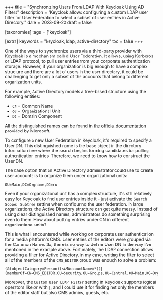 +++
title = "Synchronizing Users From LDAP With Keycloak Using AD Filters"
description = "Keycloak allows configuring a custom LDAP user filter for User Federation to select a subset of user entries in Active Directory."
date = 2023-09-23
draft = false

[taxonomies]
tags = ["keycloak"]

[extra]
keywords = "keycloak, ldap, active-directory"
toc = false
+++

One of the ways to synchronize users via a third-party provider with Keycloak is a mechanism
called User Federation. It allows, using Kerberos or LDAP protocol, to pull user entries from your
corporate authentication storage. However, if your organization is big enough to have a complex
structure and there are a lot of users in the user directory, it could be challenging to get only
a subset of the accounts that belong to different organization units.

For example, Active Directory models a tree-based structure using the following entities:

- `CN` = Common Name
- `OU` = Organizational Unit
- `DC` = Domain Component

All the distinguished names can be found in [the official documentation](https://docs.microsoft.com/en-us/previous-versions/windows/desktop/ldap/distinguished-names)
provided by Microsoft.

To configure a new User Federation in Keycloak, it's required to specify a User DN.
This distinguished name is the base object in the directory information tree where the search
begins forming candidates for pulling authentication entries. Therefore, we need to know how to
construct the User DN.

The base option that an Active Directory administrator could use to create user accounts is to
organize them under organizational units:

```
OU=Main,DC=Orgname,DC=ru
```

Even if your organizational unit has a complex structure, it's still relatively easy for Keycloak
to find user entries inside it – just activate the `Search Scope: Subtree` setting when configuring
the user federation. In large organizations, the Active Directory structure can get quite messy.
Instead of using clear distinguished names, administrators do something surprising even to them.
How about putting entries under CN in different organizational units?

This is what I encountered while working on corporate user authentication for a media platform's CMS.
User entries of the editors were grouped via the Common Name. So, there is no way to define User DN
in the way I've mentioned in the example above. Fortunately, the LDAP connection allows providing
a filter for Active Directory. In my case, writing the filter to select all of the members of the
`CMS_EDITOR` group was enough to solve a problem:

```
(&(objectCategory=Person)(sAMAccountName=*)(|(memberOf=CN=CMS_EDITOR,OU=Security,OU=Groups,OU=Central,OU=Main,DC=Orgname,DC=ru)))
```

Moreover, the `Custom User LDAP Filter` setting in Keycloak supports logical operators like _or_
with `|`, and I could use it for finding not only the members of the editor staff but also
CMS admins, guests, etc.

